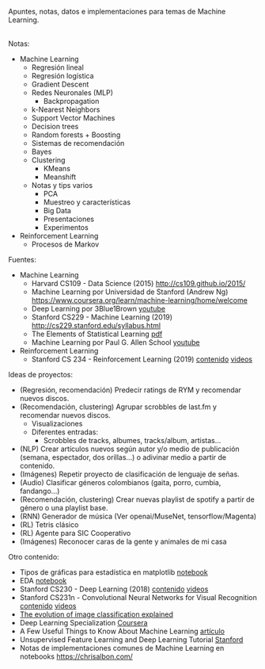 Apuntes, notas, datos e implementaciones para temas de Machine Learning. <br> <br>

Notas:
- Machine Learning
    - Regresión lineal
    - Regresión logística
    - Gradient Descent
    - Redes Neuronales (MLP)
        - Backpropagation
    - k-Nearest Neighbors
    - Support Vector Machines
    - Decision trees 
    - Random forests + Boosting
    - Sistemas de recomendación
    - Bayes 
    - Clustering
        - KMeans
        - Meanshift
    - Notas y tips varios
        - PCA
        - Muestreo y características
        - Big Data
        - Presentaciones
        - Experimentos
- Reinforcement Learning
    - Procesos de Markov

Fuentes:
- Machine Learning
    - Harvard CS109 - Data Science (2015) http://cs109.github.io/2015/
    - Machine Learning por Universidad de Stanford (Andrew Ng) https://www.coursera.org/learn/machine-learning/home/welcome
    - Deep Learning por 3Blue1Brown [youtube](https://www.youtube.com/playlist?list=PLZHQObOWTQDNU6R1_67000Dx_ZCJB-3pi)
    - Stanford CS229 - Machine Learning (2019) http://cs229.stanford.edu/syllabus.html
    - The Elements of Statistical Learning [pdf](https://web.stanford.edu/~hastie/Papers/ESLII.pdf)
    - Machine Learning por Paul G. Allen School [youtube](https://www.youtube.com/user/UWCSE/playlists?shelf_id=16&sort=dd&view=50)
- Reinforcement Learning
    - Stanford CS 234 - Reinforcement Learning (2019) [contenido](http://web.stanford.edu/class/cs234/index.html) [videos](https://www.youtube.com/playlist?list=PLoROMvodv4rOSOPzutgyCTapiGlY2Nd8u)

Ideas de proyectos:
- (Regresión, recomendación) Predecir ratings de RYM y recomendar nuevos discos.
- (Recomendación, clustering) Agrupar scrobbles de last.fm y recomendar nuevos discos.
    - Visualizaciones
    - Diferentes entradas:
        - Scrobbles de tracks, albumes, tracks/album, artistas...
- (NLP) Crear artículos nuevos según autor y/o medio de publicación (semana, espectador, dos orillas...) o adivinar medio a partir de contenido.
- (Imágenes) Repetir proyecto de clasificación de lenguaje de señas.
- (Audio) Clasificar géneros colombianos (gaita, porro, cumbia, fandango...)
- (Recomendación, clustering) Crear nuevas playlist de spotify a partir de género o una playlist base.
- (RNN) Generador de música (Ver openai/MuseNet, tensorflow/Magenta)
- (RL) Tetris clásico
- (RL) Agente para SIC Cooperativo
- (Imágenes) Reconocer caras de la gente y animales de mi casa

Otro contenido:
- Tipos de gráficas para estadística en matplotlib [notebook](https://nbviewer.jupyter.org/github/cs109/content/blob/master/lec_03_statistical_graphs.ipynb)
- EDA [notebook](https://nbviewer.jupyter.org/github/cs109/content/blob/master/lec_04_wrangling.ipynb)
- Stanford CS230 - Deep Learning (2018) [contenido](https://cs230.stanford.edu/syllabus/) [videos](https://www.youtube.com/playlist?list=PLoROMvodv4rOABXSygHTsbvUz4G_YQhOb)
- Stanford CS231n - Convolutional Neural Networks for Visual Recognition [contenido](http://cs231n.github.io/) [videos](https://www.youtube.com/playlist?list=PLC1qU-LWwrF64f4QKQT-Vg5Wr4qEE1Zxk)
- [The evolution of image classification explained](https://stanford.edu/~shervine/blog/evolution-image-classification-explained)
- Deep Learning Specialization [Coursera](https://www.coursera.org/specializations/deep-learning?utm_source=deeplearningai&utm_medium=institutions&utm_campaign=WebsiteCoursesDLSTopButton)
- A Few Useful Things to Know About Machine Learning [artículo](https://homes.cs.washington.edu/~pedrod/papers/cacm12.pdf)
- Unsupervised Feature Learning and Deep Learning Tutorial [Stanford](http://ufldl.stanford.edu/tutorial/)
- Notas de implementaciones comunes de Machine Learning en notebooks https://chrisalbon.com/
